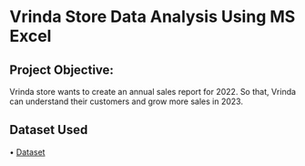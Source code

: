 # Vrinda Store Data Analysis Using MS Excel
## Project Objective:
Vrinda store wants to create an annual sales report for 2022. So that, Vrinda can understand their customers and grow more sales in 2023.

## Dataset Used
•	<a href="https://github.com/student-Neelam/Data-Analysis-Dashboard/blob/main/Vrinda%20Store%20Data%20Analysis.xlsx">Dataset</a>
